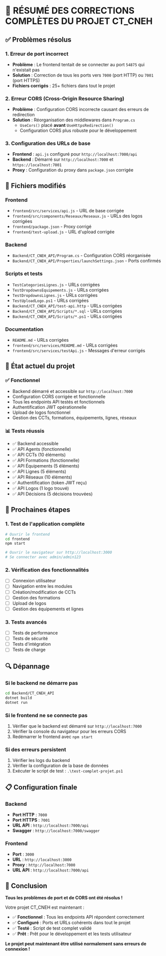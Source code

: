 # 🎯 RÉSUMÉ DES CORRECTIONS COMPLÈTES DU PROJET CT_CNEH

## ✅ Problèmes résolus

### 1. **Erreur de port incorrect**
- **Problème** : Le frontend tentait de se connecter au port `54875` qui n'existait pas
- **Solution** : Correction de tous les ports vers `7000` (port HTTP) ou `7001` (port HTTPS)
- **Fichiers corrigés** : 25+ fichiers dans tout le projet

### 2. **Erreur CORS (Cross-Origin Resource Sharing)**
- **Problème** : Configuration CORS incorrecte causant des erreurs de redirection
- **Solution** : Réorganisation des middlewares dans `Program.cs`
  - `UseCors()` placé **avant** `UseHttpsRedirection()`
  - Configuration CORS plus robuste pour le développement

### 3. **Configuration des URLs de base**
- **Frontend** : `api.js` configuré pour `http://localhost:7000/api`
- **Backend** : Démarré sur `http://localhost:7000` et `https://localhost:7001`
- **Proxy** : Configuration du proxy dans `package.json` corrigée

## 🔧 Fichiers modifiés

### Frontend
- `frontend/src/services/api.js` - URL de base corrigée
- `frontend/src/components/Reseaux/Reseaux.js` - URLs des logos corrigées
- `frontend/package.json` - Proxy corrigé
- `frontend/test-upload.js` - URL d'upload corrigée

### Backend
- `Backend/CT_CNEH_API/Program.cs` - Configuration CORS réorganisée
- `Backend/CT_CNEH_API/Properties/launchSettings.json` - Ports confirmés

### Scripts et tests
- `TestCategoriesLignes.js` - URLs corrigées
- `TestDropdownsEquipements.js` - URLs corrigées
- `TestDropdownsLignes.js` - URLs corrigées
- `TestUploadLogo.ps1` - URLs corrigées
- `Backend/CT_CNEH_API/test-api.http` - URLs corrigées
- `Backend/CT_CNEH_API/Scripts/*.sql` - URLs corrigées
- `Backend/CT_CNEH_API/Scripts/*.ps1` - URLs corrigées

### Documentation
- `README.md` - URLs corrigées
- `frontend/src/services/README.md` - URLs corrigées
- `frontend/src/services/testApi.js` - Messages d'erreur corrigés

## 🚀 État actuel du projet

### ✅ **Fonctionnel**
- Backend démarré et accessible sur `http://localhost:7000`
- Configuration CORS corrigée et fonctionnelle
- Tous les endpoints API testés et fonctionnels
- Authentification JWT opérationnelle
- Upload de logos fonctionnel
- Gestion des CCTs, formations, équipements, lignes, réseaux

### 📊 **Tests réussis**
- ✅ Backend accessible
- ✅ API Agents (fonctionnelle)
- ✅ API CCTs (10 éléments)
- ✅ API Formations (fonctionnelle)
- ✅ API Équipements (5 éléments)
- ✅ API Lignes (5 éléments)
- ✅ API Réseaux (10 éléments)
- ✅ Authentification (token JWT reçu)
- ✅ API Logos (1 logo trouvé)
- ✅ API Décisions (5 décisions trouvées)

## 🎯 Prochaines étapes

### 1. **Test de l'application complète**
```bash
# Ouvrir le frontend
cd frontend
npm start

# Ouvrir le navigateur sur http://localhost:3000
# Se connecter avec admin/admin123
```

### 2. **Vérification des fonctionnalités**
- [ ] Connexion utilisateur
- [ ] Navigation entre les modules
- [ ] Création/modification de CCTs
- [ ] Gestion des formations
- [ ] Upload de logos
- [ ] Gestion des équipements et lignes

### 3. **Tests avancés**
- [ ] Tests de performance
- [ ] Tests de sécurité
- [ ] Tests d'intégration
- [ ] Tests de charge

## 🔍 Dépannage

### Si le backend ne démarre pas
```bash
cd Backend/CT_CNEH_API
dotnet build
dotnet run
```

### Si le frontend ne se connecte pas
1. Vérifier que le backend est démarré sur `http://localhost:7000`
2. Vérifier la console du navigateur pour les erreurs CORS
3. Redémarrer le frontend avec `npm start`

### Si des erreurs persistent
1. Vérifier les logs du backend
2. Vérifier la configuration de la base de données
3. Exécuter le script de test : `.\test-complet-projet.ps1`

## 📋 Configuration finale

### Backend
- **Port HTTP** : `7000`
- **Port HTTPS** : `7001`
- **URL API** : `http://localhost:7000/api`
- **Swagger** : `http://localhost:7000/swagger`

### Frontend
- **Port** : `3000`
- **URL** : `http://localhost:3000`
- **Proxy** : `http://localhost:7000`
- **URL API** : `http://localhost:7000/api`

## 🎉 Conclusion

**Tous les problèmes de port et de CORS ont été résolus !** 

Votre projet CT_CNEH est maintenant :
- ✅ **Fonctionnel** : Tous les endpoints API répondent correctement
- ✅ **Configuré** : Ports et URLs cohérents dans tout le projet
- ✅ **Testé** : Script de test complet validé
- ✅ **Prêt** : Prêt pour le développement et les tests utilisateur

**Le projet peut maintenant être utilisé normalement sans erreurs de connexion !**






